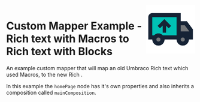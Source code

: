 <img src="./../../images/UmbracoMigratorTarget_Logo.png" alt="Method4.UmbracoMigrator.Target Logo" title="Method4.UmbracoMigrator.Target Logo" height="130" align="right">

# Custom Mapper Example - Rich text with Macros to Rich text with Blocks

An example custom mapper that will map an old Umbraco Rich text which used Macros, to the new Rich .

In this example the `homePage` node has it's own properties and also inherits a composition called `mainComposition`.